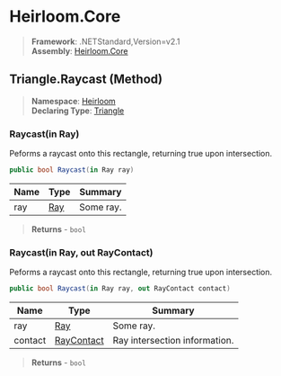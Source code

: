 # Heirloom.Core

> **Framework**: .NETStandard,Version=v2.1  
> **Assembly**: [Heirloom.Core][0]

## Triangle.Raycast (Method)

> **Namespace**: [Heirloom][0]  
> **Declaring Type**: [Triangle][1]

### Raycast(in Ray)

Peforms a raycast onto this rectangle, returning true upon intersection.

```cs
public bool Raycast(in Ray ray)
```

| Name | Type     | Summary   |
|------|----------|-----------|
| ray  | [Ray][2] | Some ray. |

> **Returns** - `bool`

### Raycast(in Ray, out RayContact)

Peforms a raycast onto this rectangle, returning true upon intersection.

```cs
public bool Raycast(in Ray ray, out RayContact contact)
```

| Name    | Type            | Summary                       |
|---------|-----------------|-------------------------------|
| ray     | [Ray][2]        | Some ray.                     |
| contact | [RayContact][3] | Ray intersection information. |

> **Returns** - `bool`

[0]: ../../../Heirloom.Core.md
[1]: ../Triangle.md
[2]: ../Ray.md
[3]: ../RayContact.md
